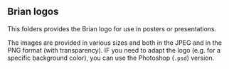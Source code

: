 Brian logos
-----------
This folders provides the Brian logo for use in posters or presentations.

The images are provided in various sizes and both in the JPEG and in the PNG format (with transparency).
IF you need to adapt the logo (e.g. for a specific background color), you can use the Photoshop (`.psd`) version.

